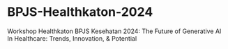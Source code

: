 # BPJS-Healthkaton-2024
 Workshop Healthkaton BPJS Kesehatan 2024: The Future of Generative AI In Healthcare: Trends, Innovation, & Potential
